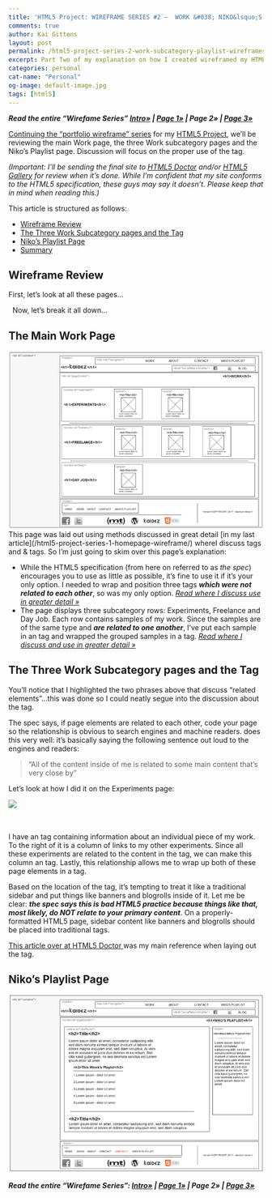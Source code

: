 ```yaml
---
title: 'HTML5 Project: WIREFRAME SERIES #2 –  WORK &#038; NIKO&lsquo;S PLAYLIST PAGES'
comments: true
author: Kai Gittens
layout: post
permalink: /html5-project-series-2-work-subcategory-playlist-wireframes/
excerpt: Part Two of my explanation on how I created wireframed my HTML5 site before I developed and designed it
categories: personal
cat-name: "Personal"
og-image: default-image.jpg
tags: [html5]
---
```


***Read the entire “Wirefame Series” [Intro»][1] | [Page 1»][2] | Page 2» | [Page 3»][3]***

 [1]: /html5-project-update-completed-wireframes/
 [2]: /html5-project-series-1-homepage-wireframe/
 [3]: /html5-project-series-3-about-contact-wireframes/

[Continuing the “portfolio wireframe” series][1] for my [HTML5 Project][4], we’ll be reviewing the main Work page, the three Work subcategory pages and the Niko’s Playlist page. Discussion will focus on the proper use of the  tag.

 [4]: http://kaidez.com/html5-project/

*(Important: I’ll be sending the final site to [HTML5 Doctor][5] and/or [HTML5 Gallery][6] for review when it’s done. While I’m confident that my site conforms to the HTML5 specification, these guys may say it doesn’t. Please keep that in mind when reading this.)*

 [5]: http://html5doctor.com/
 [6]: http://html5gallery.com/

This article is structured as follows:

*   [Wireframe Review][7]
*   [The Three Work Subcategory pages and the  Tag][8]
*   [Niko’s Playlist Page][9]
*   [Summary][10]

 [7]: #wfReview
 [8]: #subcatAside
 [9]: #playlist
 [10]: #summary


## Wireframe Review

First, let’s look at all these pages…

 
Now, let’s break it all down…

## The Main Work Page
<img src="/img/Work.jpg" />
This page was laid out using methods discussed in great detail [in my last article](/html5-project-series-1-homepage-wireframe/) whereI discuss  tags and  &  tags. So I’m just going to skim over this page’s explanation:

*   While the HTML5 specification (from here on referred to as *the spec*) encourages you to use  as little as possible, it’s fine to use it if it’s your only option. I needed to wrap and position three  tags ***which were not related to each other***, so  was my only option. [*Read where I discuss  use in greater detail »*][12]
*   The page displays three subcategory rows: Experiments, Freelance and Day Job. Each row contains samples of my work. Since the samples are of the same type and ***are related to one another***, I’ve put each sample in an  tag and wrapped the grouped samples in a  tag. [*Read where I discuss  and  use in greater detail »*][13]

## The Three Work Subcategory pages and the  Tag

You’ll notice that I highlighted the two phrases above that discuss “related elements”…this was done so I could neatly segue into the discussion about the  tag.

The spec says, if page elements are related to each other, code your page so the relationship is obvious to search engines and machine readers.  does this very well: it’s basically saying the following sentence out loud to the engines and readers:

> “All of the content inside of me is related to some main content that’s very close by”

Let’s look at how I did it on the Experiments page:

[![][16]][16]

 

I have an  tag containing information about an individual piece of my work. To the right of it is a column of links to my other experiments. Since all these experiments are related to the content in the  tag, we can make this column an  tag. Lastly, this relationship allows me to wrap up both of these page elements in a  tag.

Based on the location of the  tag, it’s tempting to treat it like a traditional sidebar and put things like banners and blogrolls inside of it. Let me be clear: ***the spec says this is bad HTML5 practice because things like that, most likely, do NOT relate to your primary content***. On a properly-formatted HTML5 page, sidebar content like banners and blogrolls should be placed into traditional  tags.

[This article over at HTML5 Doctor ][15]was my main reference when laying out the  tag.

## Niko’s Playlist Page

<img src="/img/Playlist.jpg" />

***Read the entire “Wirefame Series”:
[Intro»][1] | [Page 1»][2] | Page 2» | [Page 3»][3]***

 [9]: /img/Work.jpg
 [12]: http://kaidez.com/html5-project-series-1-homepage-wireframe/
 [13]: http://kaidez.com/html5-project-series-1-homepage-wireframe/#articleSection
 [16]: /img/Experiments-02.jpg
 [15]: http://html5doctor.com/aside-revisited/